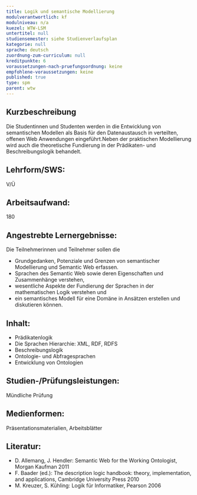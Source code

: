 ```yaml
---
title: Logik und semantische Modellierung
modulverantwortlich: kf
modulniveau: n/a
kuezel: WTW-LSM
untertitel: null
studiensemester: siehe Studienverlaufsplan
kategorie: null
sprache: deutsch
zuordnung-zum-curriculum: null
kreditpunkte: 6
voraussetzungen-nach-pruefungsordnung: keine
empfohlene-voraussetzungen: keine
published: true
type: spm
parent: wtw
---
```


## Kurzbeschreibung
Die Studentinnen und Studenten werden in die Entwicklung von semantischen Modellen als Basis für den Datenaustausch in verteilten, offenen Web Anwendungen eingeführt.Neben der praktischen Modellierung wird auch die theoretische Fundierung in der Prädikaten- und Beschreibungslogik behandelt.

## Lehrform/SWS: 
V/Ü

## Arbeitsaufwand: 
180

## Angestrebte Lernergebnisse:
Die Teilnehmerinnen und Teilnehmer sollen die
- Grundgedanken, Potenziale und Grenzen von semantischer Modellierung und Semantic Web erfassen.
- Sprachen des Semantic Web sowie deren Eigenschaften und Zusammenhänge verstehen,
- wesentliche Aspekte der Fundierung der Sprachen in der mathematischen Logik verstehen und
- ein semantisches Modell für eine Domäne in Ansätzen erstellen und diskutieren können.

## Inhalt:
- Prädikatenlogik 
- Die Sprachen Hierarchie: XML, RDF, RDFS 
- Beschreibungslogik 
- Ontologie- und Abfragesprachen 
- Entwicklung von Ontologien 

## Studien-/Prüfungsleistungen:
Mündliche Prüfung

## Medienformen:
Präsentationsmaterialien, Arbeitsblätter

## Literatur:
- D. Allemang, J. Hendler: Semantic Web for the Working Ontologist, Morgan Kaufman 2011
- F. Baader (ed.): The description logic handbook: theory, implementation, and applications, Cambridge University Press 2010
- M. Kreuzer, S. Kühling: Logik für Informatiker, Pearson 2006 

